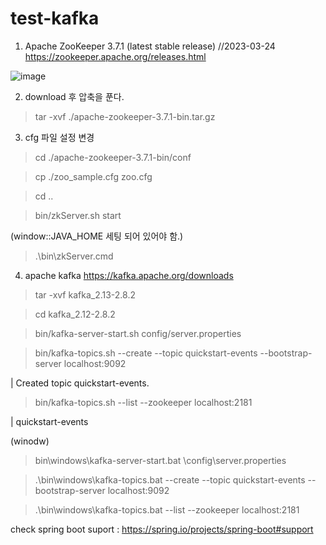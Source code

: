 # test-kafka

1. Apache ZooKeeper 3.7.1 (latest stable release) //2023-03-24
https://zookeeper.apache.org/releases.html 

![image](https://user-images.githubusercontent.com/13308117/227393350-d8051cab-3fab-48ca-aaa4-49bc1118139d.png)

2. download 후 압축을 푼다.
> tar -xvf ./apache-zookeeper-3.7.1-bin.tar.gz

3. cfg 파일 설정 변경
> cd ./apache-zookeeper-3.7.1-bin/conf

> cp ./zoo_sample.cfg zoo.cfg

> cd ..

> bin/zkServer.sh start

(window::JAVA_HOME 세팅 되어 있어야 함.)
> .\bin\zkServer.cmd     

4. apache kafka https://kafka.apache.org/downloads 

> tar -xvf kafka_2.13-2.8.2

> cd kafka_2.12-2.8.2

> bin/kafka-server-start.sh config/server.properties

> bin/kafka-topics.sh --create --topic quickstart-events --bootstrap-server localhost:9092

| Created topic quickstart-events.

> bin/kafka-topics.sh --list --zookeeper localhost:2181

| quickstart-events

(winodw)
> bin\windows\kafka-server-start.bat \config\server.properties

> .\bin\windows\kafka-topics.bat --create --topic quickstart-events --bootstrap-server localhost:9092

>.\bin\windows\kafka-topics.bat --list --zookeeper localhost:2181

check spring boot suport : https://spring.io/projects/spring-boot#support 

